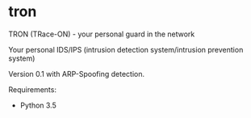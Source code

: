 # tron
TRON (TRace-ON) - your personal guard in the network

Your personal IDS/IPS (intrusion detection system/intrusion prevention system)

Version 0.1 with ARP-Spoofing detection.

Requirements:
- Python 3.5
